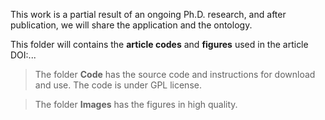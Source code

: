 This work is a partial result of an ongoing Ph.D. research, and after publication, we will share the application and the ontology.




This folder will contains the **article codes** and **figures** used in the article DOI:...


> The folder **Code** has the source code and instructions for download and use. The code is under GPL license.

> The folder **Images** has the figures in high quality.
